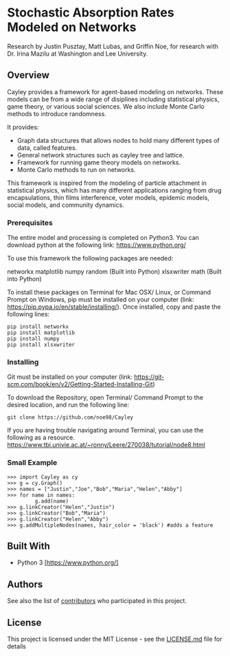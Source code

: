 # Stochastic Absorption Rates Modeled on Networks
Research by Justin Pusztay, Matt Lubas, and Griffin Noe, for research with Dr. Irina Mazilu at Washington and Lee University.

## Overview

Cayley provides a framework for agent-based modeling on networks. These models can be from a wide range of disiplines including statistical physics, game theory, or various social sciences. We also include Monte Carlo methods to introduce randomness.

It provides:
* Graph data structures that allows nodes to hold many different types of data, called features.
* General network structures such as cayley tree and lattice.
* Framework for running game theory models on networks.
* Monte Carlo methods to run on networks.

This framework is inspired from the modeling of particle attachment in statistical physics, which has many different applications ranging from drug encapsulations, thin films interference, voter models, epidemic models, social models, and community dynamics.

### Prerequisites
The entire model and processing is completed on Python3. 
You can download python at the following link:
https://www.python.org/

To use this framework the following packages are needed:

networkx
matplotlib
numpy
random (Built into Python)
xlsxwriter
math (Built into Python)

To install these packages on Terminal for  Mac OSX/ Linux, or Command Prompt on Windows, pip must be installed on your computer (link: https://pip.pypa.io/en/stable/installing/). Once installed, copy and paste the following lines:

```
pip install networkx
pip install matplotlib
pip install numpy
pip install xlsxwriter
```


### Installing

Git must be installed on your computer (link: https://git-scm.com/book/en/v2/Getting-Started-Installing-Git)

To download the Repository, open Terminal/ Command Prompt to the desired location, and run the following line:

```
git clone https://github.com/noe98/Cayley
```
If you are having trouble navigating around Terminal, you can use the following as a resource. https://www.tbi.univie.ac.at/~ronny/Leere/270038/tutorial/node8.html

### Small Example
```
>>> import Cayley as cy
>>> g = cy.Graph()
>>> names = ["Justin","Joe","Bob","Maria","Helen","Abby"]
>>> for name in names:
         g.add(name)
>>> g.linkCreator("Helen","Justin")
>>> g.linkCreator("Bob","Maria")
>>> g.linkCreator("Helen","Abby")
>>> g.addMultipleNodes(names, hair_color = 'black') #adds a feature
```
## Built With

* Python 3 [https://www.python.org/]


## Authors

See also the list of [contributors](https://github.com/noe98/Cayley) who participated in this project.

## License

This project is licensed under the MIT License - see the [LICENSE.md](LICENSE.md) file for details

